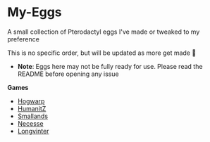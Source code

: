 # My-Eggs
A small collection of Pterodactyl eggs I've made or tweaked to my preference

This is no specific order, but will be updated as more get made 👀
- **Note**: Eggs here may not be fully ready for use. Please read the README before opening any issue

**Games**
* [Hogwarp](Hogwarp)
* [HumanitZ](Humanitz)
* [Smallands](Smallands)
* [Necesse](Necesse)
* [Longvinter](Longvinter)

